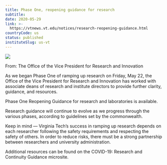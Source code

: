 ```yaml
---
title: Phase One, reopening guidance for research
subtitle: 
date: 2020-05-29
link: >-
  https://vtnews.vt.edu/notices/research-reopening-guidance.html
countryCode: us
status: published
instituteSlug: us-vt
---
```

![](https://assets.cms.vt.edu/favicon/favicon.ico)

From: The Office of the Vice President for Research and Innovation

As we began Phase One of ramping up research on Friday, May 22, the Office of the Vice President for Research and Innovation has worked with associate deans of research and institute directors to provide further clarity, guidance, and resources.

Phase One Reopening Guidance for research and laboratories is available.

Research guidance will continue to evolve as we progress through the various phases, according to guidelines set by the commonwealth.

Keep in mind — Virginia Tech’s success in ramping up research depends on each researcher following the safety requirements and respecting the safety of others. In order to reduce risks, there must be a strong partnership between researchers and university administration.

Additional resources can be found on the COVID-19: Research and Continuity Guidance microsite.


